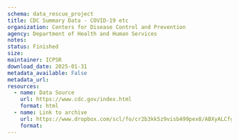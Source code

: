 ```yaml
---
schema: data_rescue_project 
title: CDC Summary Data - COVID-19 etc
organization: Centers for Disease Control and Prevention
agency: Department of Health and Human Services
notes: 
status: Finished
size: 
maintainer: ICPSR
download_date: 2025-01-31
metadata_available: False
metadata_url: 
resources:
  - name: Data Source
    url: https://www.cdc.gov/index.html
    format: html
  - name: Link to archive
    url: https://www.dropbox.com/scl/fo/cr2b3kk5z9visb499pex8/ABXyALCfgdj6ZB5eBGCO970?rlkey=un88pgj71cgqssrph611g94q3&dl=0
    format: 
---
```


